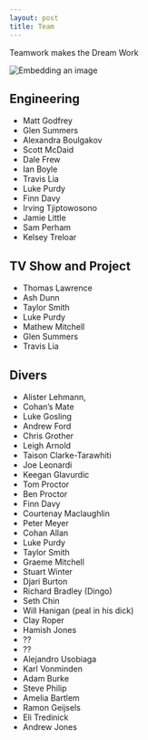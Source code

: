 ```yaml
---
layout: post
title: Team
---
```


Teamwork makes the Dream Work 

![Embedding an image](/img/DJI_0003.jpg)

## Engineering
- Matt Godfrey
- Glen Summers
- Alexandra Boulgakov
- Scott McDaid
- Dale Frew
- Ian Boyle
- Travis Lia
- Luke Purdy
- Finn Davy
- Irving Tjiptowosono
- Jamie Little
- Sam Perham
- Kelsey Treloar


## TV Show and Project
- Thomas Lawrence
- Ash Dunn
- Taylor Smith
- Luke Purdy
- Mathew Mitchell
- Glen Summers
- Travis Lia

## Divers 
- Alister Lehmann, 
- Cohan’s Mate
- Luke Gosling
- Andrew Ford
- Chris Grother
- Leigh Arnold
- Taison Clarke-Tarawhiti
- Joe Leonardi
- Keegan Glavurdic
- Tom Proctor
- Ben Proctor
- Finn Davy
- Courtenay Maclaughlin
- Peter Meyer
- Cohan Allan
- Luke Purdy
- Taylor Smith
- Graeme Mitchell
- Stuart Winter
- Djari Burton
- Richard Bradley (Dingo)
- Seth Chin
- Will Hanigan (peal in his dick)
- Clay Roper
- Hamish Jones
- ??
- ??
- Alejandro Usobiaga
- Karl Vonminden
- Adam Burke
- Steve Philip
- Amelia Bartlem
- Ramon Geijsels
- Eli Tredinick
- Andrew Jones
